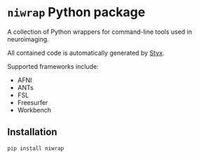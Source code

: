 # `niwrap` Python package

A collection of Python wrappers for command-line tools used in neuroimaging.

All contained code is automatically generated by [Styx](https://github.com/childmindresearch/styx).

Supported frameworks include:

- AFNI
- ANTs
- FSL
- Freesurfer
- Workbench

## Installation

```bash
pip install niwrap
```
